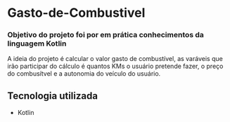 <!DOCTYPE html>
<html>
<body>
	<h1>Gasto-de-Combustivel</h1>
	<h3>Objetivo do projeto foi por em prática conhecimentos da linguagem Kotlin</h3>
	<p>A ideia do projeto é calcular o valor gasto de combustível, as varáveis que irão participar do cálculo é quantos KMs o usuário pretende fazer, o preço do combusítvel e a autonomia do veículo do usuário.</p>
	<h2>Tecnologia utilizada</h2>
	<ul>
		<li>Kotlin</li>
	</ul>
  
</body>
</html>
